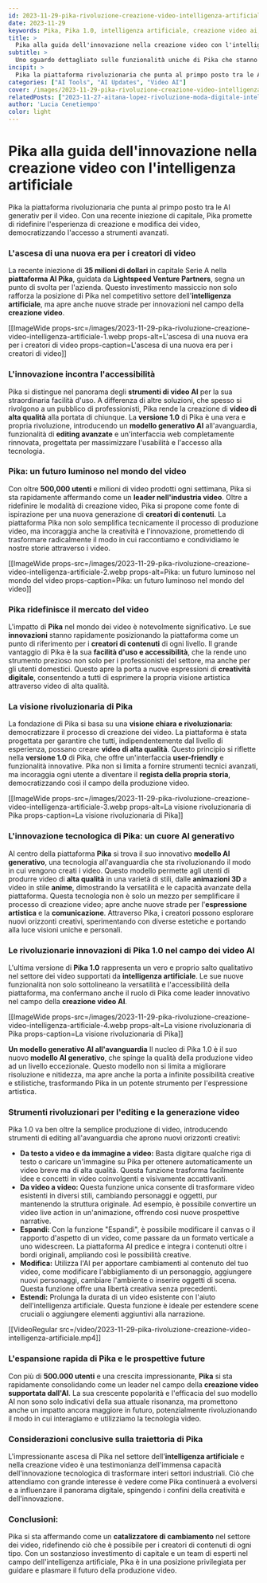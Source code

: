 ```yaml
---
id: 2023-11-29-pika-rivoluzione-creazione-video-intelligenza-artificiale
date: 2023-11-29
keywords: Pika, Pika 1.0, intelligenza artificiale, creazione video ai, tecnologia AI, innovazione digitale, piattaforma AI, modello AI generativo, innovazione tecnologica
title: > 
  Pika alla guida dell'innovazione nella creazione video con l'intelligenza artificiale
subtitle: >
  Uno sguardo dettagliato sulle funzionalità uniche di Pika che stanno trasformando il settore della produzione video
incipit: >
  Pika la piattaforma rivoluzionaria che punta al primpo posto tra le AI generativ per il video. Con una recente iniezione di capitale, Pika promette di ridefinire l'esperienza di creazione e modifica dei video, democratizzando l'accesso a strumenti avanzati.
categories: ["AI Tools", "AI Updates", "Video AI"]
cover: /images/2023-11-29-pika-rivoluzione-creazione-video-intelligenza-artificiale-cover.webp
relatedPosts: ["2023-11-27-aitana-lopez-rivoluzione-moda-digitale-intelligenza-artificiale","2023-11-07-openai-lancia-i-gpts","2023-11-16-openai-gpt5-nuova-era-intelligenza-artificiale", "2023-11-28-gpt-store-rivoluzione-monetizzazione-intelligenza-artificiale"]
author: 'Lucia Cenetiempo'
color: light
---
```


# Pika alla guida dell'innovazione nella creazione video con l'intelligenza artificiale

Pika la piattaforma rivoluzionaria che punta al primpo posto tra le AI generativ per il video. Con una recente iniezione di capitale, Pika promette di ridefinire l'esperienza di creazione e modifica dei video, democratizzando l'accesso a strumenti avanzati.

### L'ascesa di una nuova era per i creatori di video

La recente iniezione di **35 milioni di dollari** in capitale Serie A nella **piattaforma AI Pika**, guidata da **Lightspeed Venture Partners**, segna un punto di svolta per l'azienda. Questo investimento massiccio non solo rafforza la posizione di Pika nel competitivo settore dell'**intelligenza artificiale**, ma apre anche nuove strade per innovazioni nel campo della **creazione video**.

[[ImageWide props-src=/images/2023-11-29-pika-rivoluzione-creazione-video-intelligenza-artificiale-1.webp props-alt=L'ascesa di una nuova era per i creatori di video props-caption=L'ascesa di una nuova era per i creatori di video]]

### **L'innovazione incontra l'accessibilità**

Pika si distingue nel panorama degli **strumenti di video AI** per la sua straordinaria facilità d'uso. A differenza di altre soluzioni, che spesso si rivolgono a un pubblico di professionisti, Pika rende la creazione di **video di alta qualità** alla portata di chiunque. La **versione 1.0** di Pika è una vera e propria rivoluzione, introducendo un **modello generativo AI** all'avanguardia, funzionalità di **editing avanzate** e un'interfaccia web completamente rinnovata, progettata per massimizzare l'usabilità e l'accesso alla tecnologia.

### **Pika: un futuro luminoso nel mondo del video**

Con oltre **500,000 utenti** e milioni di video prodotti ogni settimana, Pika si sta rapidamente affermando come un **leader nell'industria video**. Oltre a ridefinire le modalità di creazione video, Pika si propone come fonte di ispirazione per una nuova generazione di **creatori di contenuti**. La piattaforma Pika non solo semplifica tecnicamente il processo di produzione video, ma incoraggia anche la creatività e l'innovazione, promettendo di trasformare radicalmente il modo in cui raccontiamo e condividiamo le nostre storie attraverso i video.

[[ImageWide props-src=/images/2023-11-29-pika-rivoluzione-creazione-video-intelligenza-artificiale-2.webp props-alt=Pika: un futuro luminoso nel mondo del video props-caption=Pika: un futuro luminoso nel mondo del video]]

### **Pika ridefinisce il mercato del video**

L'impatto di **Pika** nel mondo dei video è notevolmente significativo. Le sue **innovazioni** stanno rapidamente posizionando la piattaforma come un punto di riferimento per i **creatori di contenuti** di ogni livello. Il grande vantaggio di Pika è la sua **facilità d'uso e accessibilità**, che la rende uno strumento prezioso non solo per i professionisti del settore, ma anche per gli utenti domestici. Questo apre la porta a nuove espressioni di **creatività digitale**, consentendo a tutti di esprimere la propria visione artistica attraverso video di alta qualità.

### **La visione rivoluzionaria di Pika**

La fondazione di Pika si basa su una **visione chiara e rivoluzionaria**: democratizzare il processo di creazione dei video. La piattaforma è stata progettata per garantire che tutti, indipendentemente dal livello di esperienza, possano creare **video di alta qualità**. Questo principio si riflette nella **versione 1.0** di Pika, che offre un'interfaccia **user-friendly** e funzionalità innovative. Pika non si limita a fornire strumenti tecnici avanzati, ma incoraggia ogni utente a diventare il **regista della propria storia**, democratizzando così il campo della produzione video.

[[ImageWide props-src=/images/2023-11-29-pika-rivoluzione-creazione-video-intelligenza-artificiale-3.webp props-alt=La visione rivoluzionaria di Pika props-caption=La visione rivoluzionaria di Pika]]

### **L'innovazione tecnologica di Pika: un cuore AI generativo**

Al centro della piattaforma **Pika** si trova il suo innovativo **modello AI generativo**, una tecnologia all'avanguardia che sta rivoluzionando il modo in cui vengono creati i video. Questo modello permette agli utenti di produrre video di **alta qualità** in una varietà di stili, dalle **animazioni 3D** a video in stile **anime**, dimostrando la versatilità e le capacità avanzate della piattaforma. Questa tecnologia non è solo un mezzo per semplificare il processo di creazione video; apre anche nuove strade per l'**espressione artistica** e la **comunicazione**. Attraverso Pika, i creatori possono esplorare nuovi orizzonti creativi, sperimentando con diverse estetiche e portando alla luce visioni uniche e personali.

### **Le rivoluzionarie innovazioni di Pika 1.0 nel campo dei video AI**

L'ultima versione di **Pika 1.0** rappresenta un vero e proprio salto qualitativo nel settore dei video supportati da **intelligenza artificiale**. Le sue nuove funzionalità non solo sottolineano la versatilità e l'accessibilità della piattaforma, ma confermano anche il ruolo di Pika come leader innovativo nel campo della **creazione video AI**.

[[ImageWide props-src=/images/2023-11-29-pika-rivoluzione-creazione-video-intelligenza-artificiale-4.webp props-alt=La visione rivoluzionaria di Pika props-caption=La visione rivoluzionaria di Pika]]

**Un modello generativo AI all'avanguardia**
Il nucleo di Pika 1.0 è il suo nuovo **modello AI generativo**, che spinge la qualità della produzione video ad un livello eccezionale. Questo modello non si limita a migliorare risoluzione e nitidezza, ma apre anche la porta a infinite possibilità creative e stilistiche, trasformando Pika in un potente strumento per l'espressione artistica.

### Strumenti rivoluzionari per l'editing e la generazione video

Pika 1.0 va ben oltre la semplice produzione di video, introducendo strumenti di editing all'avanguardia che aprono nuovi orizzonti creativi:

- **Da testo a video e da immagine a video:** Basta digitare qualche riga di testo o caricare un'immagine su Pika per ottenere automaticamente un video breve ma di alta qualità. Questa funzione trasforma facilmente idee e concetti in video coinvolgenti e visivamente accattivanti.
- **Da video a video:** Questa funzione unica consente di trasformare video esistenti in diversi stili, cambiando personaggi e oggetti, pur mantenendo la struttura originale. Ad esempio, è possibile convertire un video live action in un'animazione, offrendo così nuove prospettive narrative.
- **Espandi:** Con la funzione "Espandi", è possibile modificare il canvas o il rapporto d'aspetto di un video, come passare da un formato verticale a uno widescreen. La piattaforma AI predice e integra i contenuti oltre i bordi originali, ampliando così le possibilità creative.
- **Modifica:** Utilizza l'AI per apportare cambiamenti al contenuto del tuo video, come modificare l'abbigliamento di un personaggio, aggiungere nuovi personaggi, cambiare l'ambiente o inserire oggetti di scena. Questa funzione offre una libertà creativa senza precedenti.
- **Estendi:** Prolunga la durata di un video esistente con l'aiuto dell'intelligenza artificiale. Questa funzione è ideale per estendere scene cruciali o aggiungere elementi aggiuntivi alla narrazione.

[[VideoRegular src=/video/2023-11-29-pika-rivoluzione-creazione-video-intelligenza-artificiale.mp4]]

### **L'espansione rapida di Pika e le prospettive future**

Con più di **500.000 utenti** e una crescita impressionante, **Pika** si sta rapidamente consolidando come un leader nel campo della **creazione video supportata dall'AI**. La sua crescente popolarità e l'efficacia del suo modello AI non sono solo indicativi della sua attuale risonanza, ma promettono anche un impatto ancora maggiore in futuro, potenzialmente rivoluzionando il modo in cui interagiamo e utilizziamo la tecnologia video.

### **Considerazioni conclusive sulla traiettoria di Pika**

L'impressionante ascesa di Pika nel settore dell'**intelligenza artificiale** e nella creazione video è una testimonianza dell'immensa capacità dell'innovazione tecnologica di trasformare interi settori industriali. Ciò che attendiamo con grande interesse è vedere come Pika continuerà a evolversi e a influenzare il panorama digitale, spingendo i confini della creatività e dell'innovazione.

### **Conclusioni:**

Pika si sta affermando come un **catalizzatore di cambiamento** nel settore dei video, ridefinendo ciò che è possibile per i creatori di contenuti di ogni tipo. Con un sostanzioso investimento di capitale e un team di esperti nel campo dell'intelligenza artificiale, Pika è in una posizione privilegiata per guidare e plasmare il futuro della produzione video.